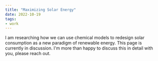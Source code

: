 ```yaml
---
title: "Maximizing Solar Energy"
date: 2022-10-19
tags:
- work
---
```


I am researching how we can use chemical models to redesign solar consumption as a new paradigm of renewable energy. This page is currently in discussion. I'm more than happy to discuss this in detail with you, please reach out.